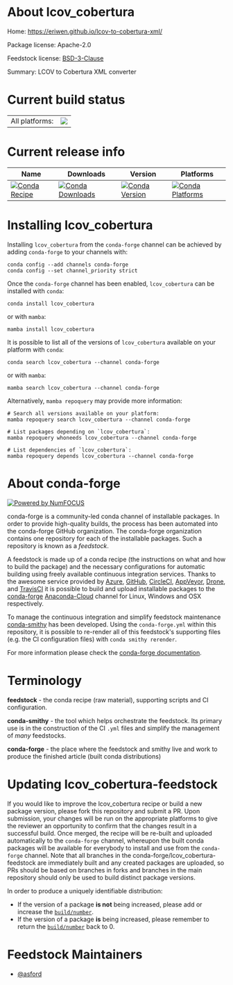 About lcov_cobertura
====================

Home: https://eriwen.github.io/lcov-to-cobertura-xml/

Package license: Apache-2.0

Feedstock license: [BSD-3-Clause](https://github.com/conda-forge/lcov_cobertura-feedstock/blob/main/LICENSE.txt)

Summary: LCOV to Cobertura XML converter

Current build status
====================


<table><tr><td>All platforms:</td>
    <td>
      <a href="https://dev.azure.com/conda-forge/feedstock-builds/_build/latest?definitionId=17910&branchName=main">
        <img src="https://dev.azure.com/conda-forge/feedstock-builds/_apis/build/status/lcov_cobertura-feedstock?branchName=main">
      </a>
    </td>
  </tr>
</table>

Current release info
====================

| Name | Downloads | Version | Platforms |
| --- | --- | --- | --- |
| [![Conda Recipe](https://img.shields.io/badge/recipe-lcov_cobertura-green.svg)](https://anaconda.org/conda-forge/lcov_cobertura) | [![Conda Downloads](https://img.shields.io/conda/dn/conda-forge/lcov_cobertura.svg)](https://anaconda.org/conda-forge/lcov_cobertura) | [![Conda Version](https://img.shields.io/conda/vn/conda-forge/lcov_cobertura.svg)](https://anaconda.org/conda-forge/lcov_cobertura) | [![Conda Platforms](https://img.shields.io/conda/pn/conda-forge/lcov_cobertura.svg)](https://anaconda.org/conda-forge/lcov_cobertura) |

Installing lcov_cobertura
=========================

Installing `lcov_cobertura` from the `conda-forge` channel can be achieved by adding `conda-forge` to your channels with:

```
conda config --add channels conda-forge
conda config --set channel_priority strict
```

Once the `conda-forge` channel has been enabled, `lcov_cobertura` can be installed with `conda`:

```
conda install lcov_cobertura
```

or with `mamba`:

```
mamba install lcov_cobertura
```

It is possible to list all of the versions of `lcov_cobertura` available on your platform with `conda`:

```
conda search lcov_cobertura --channel conda-forge
```

or with `mamba`:

```
mamba search lcov_cobertura --channel conda-forge
```

Alternatively, `mamba repoquery` may provide more information:

```
# Search all versions available on your platform:
mamba repoquery search lcov_cobertura --channel conda-forge

# List packages depending on `lcov_cobertura`:
mamba repoquery whoneeds lcov_cobertura --channel conda-forge

# List dependencies of `lcov_cobertura`:
mamba repoquery depends lcov_cobertura --channel conda-forge
```


About conda-forge
=================

[![Powered by
NumFOCUS](https://img.shields.io/badge/powered%20by-NumFOCUS-orange.svg?style=flat&colorA=E1523D&colorB=007D8A)](https://numfocus.org)

conda-forge is a community-led conda channel of installable packages.
In order to provide high-quality builds, the process has been automated into the
conda-forge GitHub organization. The conda-forge organization contains one repository
for each of the installable packages. Such a repository is known as a *feedstock*.

A feedstock is made up of a conda recipe (the instructions on what and how to build
the package) and the necessary configurations for automatic building using freely
available continuous integration services. Thanks to the awesome service provided by
[Azure](https://azure.microsoft.com/en-us/services/devops/), [GitHub](https://github.com/),
[CircleCI](https://circleci.com/), [AppVeyor](https://www.appveyor.com/),
[Drone](https://cloud.drone.io/welcome), and [TravisCI](https://travis-ci.com/)
it is possible to build and upload installable packages to the
[conda-forge](https://anaconda.org/conda-forge) [Anaconda-Cloud](https://anaconda.org/)
channel for Linux, Windows and OSX respectively.

To manage the continuous integration and simplify feedstock maintenance
[conda-smithy](https://github.com/conda-forge/conda-smithy) has been developed.
Using the ``conda-forge.yml`` within this repository, it is possible to re-render all of
this feedstock's supporting files (e.g. the CI configuration files) with ``conda smithy rerender``.

For more information please check the [conda-forge documentation](https://conda-forge.org/docs/).

Terminology
===========

**feedstock** - the conda recipe (raw material), supporting scripts and CI configuration.

**conda-smithy** - the tool which helps orchestrate the feedstock.
                   Its primary use is in the construction of the CI ``.yml`` files
                   and simplify the management of *many* feedstocks.

**conda-forge** - the place where the feedstock and smithy live and work to
                  produce the finished article (built conda distributions)


Updating lcov_cobertura-feedstock
=================================

If you would like to improve the lcov_cobertura recipe or build a new
package version, please fork this repository and submit a PR. Upon submission,
your changes will be run on the appropriate platforms to give the reviewer an
opportunity to confirm that the changes result in a successful build. Once
merged, the recipe will be re-built and uploaded automatically to the
`conda-forge` channel, whereupon the built conda packages will be available for
everybody to install and use from the `conda-forge` channel.
Note that all branches in the conda-forge/lcov_cobertura-feedstock are
immediately built and any created packages are uploaded, so PRs should be based
on branches in forks and branches in the main repository should only be used to
build distinct package versions.

In order to produce a uniquely identifiable distribution:
 * If the version of a package **is not** being increased, please add or increase
   the [``build/number``](https://docs.conda.io/projects/conda-build/en/latest/resources/define-metadata.html#build-number-and-string).
 * If the version of a package **is** being increased, please remember to return
   the [``build/number``](https://docs.conda.io/projects/conda-build/en/latest/resources/define-metadata.html#build-number-and-string)
   back to 0.

Feedstock Maintainers
=====================

* [@asford](https://github.com/asford/)

